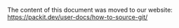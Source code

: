 The content of this document was moved to our website: https://packit.dev/user-docs/how-to-source-git/
